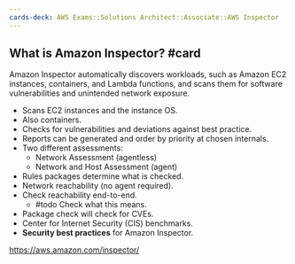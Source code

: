```yaml
---
cards-deck: AWS Exams::Solutions Architect::Associate::AWS Inspector
---
```

## What is Amazon Inspector? #card 

Amazon Inspector automatically discovers workloads, such as Amazon EC2 instances, containers, and Lambda functions, and scans them for software vulnerabilities and unintended network exposure.

- Scans EC2 instances and the instance OS.
- Also containers.
- Checks for vulnerabilities and deviations against best practice.
- Reports can be generated and order by priority at chosen internals.
- Two different assessments:
	- Network Assessment (agentless)
	- Network and Host Assessment (agent)
- Rules packages determine what is checked.
- Network reachability (no agent required).
- Check reachability end-to-end. 
	- #todo  Check what this means.
- Package check will check for CVEs.
- Center for Internet Security (CIS) benchmarks.
- **Security best practices** for Amazon Inspector.

https://aws.amazon.com/inspector/
